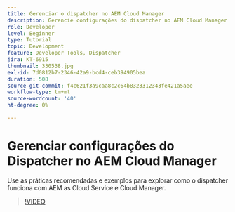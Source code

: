 ```yaml
---
title: Gerenciar o dispatcher no AEM Cloud Manager
description: Gerencie configurações do dispatcher no AEM Cloud Manager.
role: Developer
level: Beginner
type: Tutorial
topic: Development
feature: Developer Tools, Dispatcher
jira: KT-6915
thumbnail: 330538.jpg
exl-id: 7d0812b7-2346-42a9-bcd4-ceb394905bea
duration: 508
source-git-commit: f4c621f3a9caa8c2c64b8323312343fe421a5aee
workflow-type: tm+mt
source-wordcount: '40'
ht-degree: 0%

---
```


# Gerenciar configurações do Dispatcher no AEM Cloud Manager

Use as práticas recomendadas e exemplos para explorar como o dispatcher funciona com AEM as Cloud Service e Cloud Manager.

>[!VIDEO](https://video.tv.adobe.com/v/330538?quality=12&learn=on)
